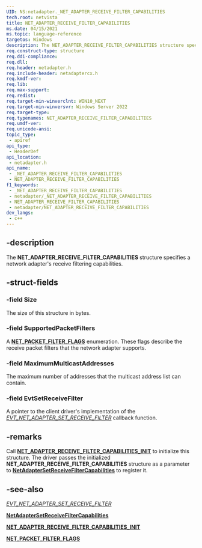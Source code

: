 ```yaml
---
UID: NS:netadapter._NET_ADAPTER_RECEIVE_FILTER_CAPABILITIES
tech.root: netvista
title: NET_ADAPTER_RECEIVE_FILTER_CAPABILITIES
ms.date: 04/15/2021
ms.topic: language-reference
targetos: Windows
description: The NET_ADAPTER_RECEIVE_FILTER_CAPABILITIES structure specifies a NIC's receive filtering capabilities.
req.construct-type: structure
req.ddi-compliance: 
req.dll: 
req.header: netadapter.h
req.include-header: netadaptercx.h
req.kmdf-ver: 
req.lib: 
req.max-support: 
req.redist: 
req.target-min-winverclnt: WIN10_NEXT
req.target-min-winversvr: Windows Server 2022
req.target-type: 
req.typenames: NET_ADAPTER_RECEIVE_FILTER_CAPABILITIES
req.umdf-ver: 
req.unicode-ansi: 
topic_type:
 - apiref
api_type:
 - HeaderDef
api_location:
 - netadapter.h
api_name:
 - _NET_ADAPTER_RECEIVE_FILTER_CAPABILITIES
 - NET_ADAPTER_RECEIVE_FILTER_CAPABILITIES
f1_keywords:
 - _NET_ADAPTER_RECEIVE_FILTER_CAPABILITIES
 - netadapter/_NET_ADAPTER_RECEIVE_FILTER_CAPABILITIES
 - NET_ADAPTER_RECEIVE_FILTER_CAPABILITIES
 - netadapter/NET_ADAPTER_RECEIVE_FILTER_CAPABILITIES
dev_langs:
 - c++
---
```


## -description

The **NET_ADAPTER_RECEIVE_FILTER_CAPABILITIES** structure specifies a network adapter's receive filtering capabilities.

## -struct-fields

### -field Size

The size of this structure in bytes.

### -field SupportedPacketFilters

A [**NET_PACKET_FILTER_FLAGS**](ne-netadapter-net_packet_filter_flags.md) enumeration. These flags describe the receive packet filters that the network adapter supports.

### -field MaximumMulticastAddresses

The maximum number of addresses that the multicast address list can contain.

### -field EvtSetReceiveFilter

A pointer to the client driver's implementation of the [*EVT_NET_ADAPTER_SET_RECEIVE_FILTER*](nc-netadapter-evt_net_adapter_set_receive_filter.md) callback function.

## -remarks

Call [**NET_ADAPTER_RECEIVE_FILTER_CAPABILITIES_INIT**](nf-netadapter-net_adapter_receive_filter_capabilities_init.md) to initialize this structure. The driver passes the initialized **NET_ADAPTER_RECEIVE_FILTER_CAPABILITIES** structure as a parameter to [**NetAdapterSetReceiveFilterCapabilities**](nf-netadapter-netadaptersetreceivefiltercapabilities.md) to register it.

## -see-also

[*EVT_NET_ADAPTER_SET_RECEIVE_FILTER*](nc-netadapter-evt_net_adapter_set_receive_filter.md)

[**NetAdapterSetReceiveFilterCapabilities**](nf-netadapter-netadaptersetreceivefiltercapabilities.md)

[**NET_ADAPTER_RECEIVE_FILTER_CAPABILITIES_INIT**](nf-netadapter-net_adapter_receive_filter_capabilities_init.md)

[**NET_PACKET_FILTER_FLAGS**](ne-netadapter-net_packet_filter_flags.md)